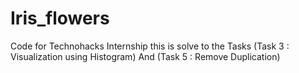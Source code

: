 # Iris_flowers
Code for Technohacks Internship this is solve to the Tasks  (Task 3 : Visualization using Histogram) And (Task 5 : Remove Duplication)

